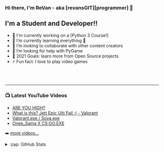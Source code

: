 ### Hi there, I'm ReVan - aka [revansGIT][programmer] 👋


## I'm a Student and Developer!!

- 🔭 I'm currently working on a [Python 3 Course!]
- 🌱 I’m currently learning everything 🤣
- 👯 I’m looking to collaborate with other content creators
- 🤔 I’m looking for help with PyGame
- 🥅 2021 Goals: learn more from Open Source projects
- ⚡ Fun fact: I love to play video games

<br />
<br />

---

### 📺 Latest YouTube Videos

<!-- YOUTUBE:START -->
- [ARE YOU HIGH?](https://www.youtube.com/watch?v=fQTUScjAAYg&t=107s)
- [What is this? Jett Epic Ulti Fail :( - Valorant](https://www.youtube.com/watch?v=xVSBFLODOt4&ab_channel=ReVan)
- [Valorant.exe / Sova.exe](https://www.youtube.com/watch?v=bagK_rwNMro&t=10s&ab_channel=ReVan)
- [Onee_Sama X CS:GO.EXE](https://www.youtube.com/watch?v=wieljDLmXhE&ab_channel=ReVan)
<!-- YOUTUBE:END -->

➡️ [more videos...](https://www.youtube.com/channel/UCH53Ku7w-GX5gRrg4jIZgtg)

<details>
  <summary>:zap: GitHub Stats</summary>

  ![revansGIT's GitHub stats](https://github-readme-stats.vercel.app/api?username=revansGIT&show_icons=true&theme=dracula)

</details>

[youtube]: https://www.youtube.com/channel/UCH53Ku7w-GX5gRrg4jIZgtg
